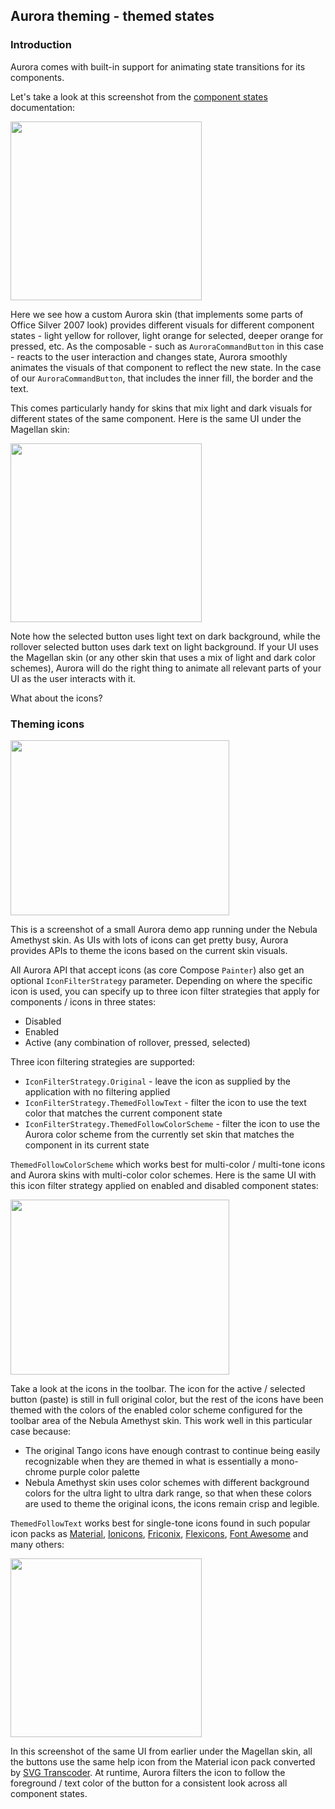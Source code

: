 ## Aurora theming - themed states

### Introduction

Aurora comes with built-in support for animating state transitions for its components.

Let's take a look at this screenshot from the [component states](skins/componentstates.md) documentation:

<img src="https://raw.githubusercontent.com/kirill-grouchnikov/aurora/icicle/docs/images/theming/states/component-states-extended.png"
width="306" height="286"/>

Here we see how a custom Aurora skin (that implements some parts of Office Silver 2007 look) provides different visuals for different component states - light yellow for rollover, light orange for selected, deeper orange for pressed, etc. As the composable - such as `AuroraCommandButton` in this case - reacts to the user interaction and changes state, Aurora smoothly animates the visuals of that component to reflect the new state. In the case of our `AuroraCommandButton`, that includes the inner fill, the border and the text.

This comes particularly handy for skins that mix light and dark visuals for different states of the same component. Here is the same UI under the Magellan skin:

<img src="https://raw.githubusercontent.com/kirill-grouchnikov/aurora/icicle/docs/images/theming/states/component-states-mixed.png"
width="306" height="286"/>

Note how the selected button uses light text on dark background, while the rollover selected button uses dark text on light background. If your UI uses the Magellan skin (or any other skin that uses a mix of light and dark color schemes), Aurora will do the right thing to animate all relevant parts of your UI as the user interacts with it.

What about the icons?

### Theming icons

<img src="https://raw.githubusercontent.com/kirill-grouchnikov/aurora/icicle/docs/images/theming/skins/nebulaamethyst.png"
width="350" height="280"/>

This is a screenshot of a small Aurora demo app running under the Nebula Amethyst skin. As UIs with lots of icons can get pretty busy, Aurora provides APIs to theme the icons based on the current skin visuals.

All Aurora API that accept icons (as core Compose `Painter`) also get an optional `IconFilterStrategy` parameter. Depending on where the specific icon is used, you can specify up to three icon filter strategies that apply for components / icons in three states:

 * Disabled
 * Enabled
 * Active (any combination of rollover, pressed, selected)

Three icon filtering strategies are supported:
 * `IconFilterStrategy.Original` - leave the icon as supplied by the application with no filtering applied
 * `IconFilterStrategy.ThemedFollowText` - filter the icon to use the text color that matches the current component state
 * `IconFilterStrategy.ThemedFollowColorScheme` - filter the icon to use the Aurora color scheme from the currently set skin that matches the component in its current state

`ThemedFollowColorScheme` which works best for multi-color / multi-tone icons and Aurora skins with multi-color color schemes. Here is the same UI with this icon filter strategy applied on enabled and disabled component states:

<img src="https://raw.githubusercontent.com/kirill-grouchnikov/aurora/icicle/docs/images/theming/skins/nebulaamethyst-filtered.png"
width="350" height="280"/>

Take a look at the icons in the toolbar. The icon for the active / selected button (paste) is still in full original color, but the rest of the icons have been themed with the colors of the enabled color scheme configured for the toolbar area of the Nebula Amethyst skin. This work well in this particular case because:

* The original Tango icons have enough contrast to continue being easily recognizable when they are themed in what is essentially a mono-chrome purple color palette
* Nebula Amethyst skin uses color schemes with different background colors for the ultra light to ultra dark range, so that when these colors are used to theme the original icons, the icons remain crisp and legible.

`ThemedFollowText` works best for single-tone icons found in such popular icon packs as [Material](https://material.io/resources/icons/), [Ionicons](https://ionicons.com/), [Friconix](https://friconix.com/), [Flexicons](https://setproduct.com/flexicons), [Font Awesome](https://fontawesome.com/) and many others:

<img src="https://raw.githubusercontent.com/kirill-grouchnikov/aurora/icicle/docs/images/theming/states/component-states-icons.png"
width="306" height="286"/>

In this screenshot of the same UI from earlier under the Magellan skin, all the buttons use the same help icon from the Material icon pack converted by [SVG Transcoder](../tools/svg-transcoder/svg-transcoder.md). At runtime, Aurora filters the icon to follow the foreground / text color of the button for a consistent look across all component states.
